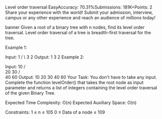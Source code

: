 Level order traversal
EasyAccuracy: 70.31%Submissions: 181K+Points: 2
Share your experience with the world! Submit your admission, interview, campus or any other experience and reach an audience of millions today!

banner
Given a root of a binary tree with n nodes, find its level order traversal.
Level order traversal of a tree is breadth-first traversal for the tree.

Example 1:

Input:
    1
  /   \ 
 3     2
Output:
1 3 2
Example 2:

Input:
        10
     /      \
    20       30
  /   \
 40   60
Output:
10 20 30 40 60
Your Task:
You don't have to take any input. Complete the function levelOrder() that takes the root node as input parameter and returns a list of integers containing the level order traversal of the given Binary Tree.

Expected Time Complexity: O(n)
Expected Auxiliary Space: O(n)

Constraints:
1 ≤ n ≤ 105
0 ≤ Data of a node ≤ 109

